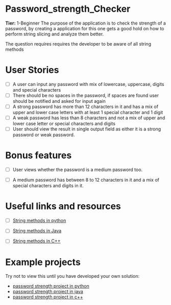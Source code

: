 #  Password_strength_Checker
**Tier:** 1-Beginner
The purpose of the application is to check the strength of a password, by creating a application for this one gets a good hold on how to perform string slicing and analyze them better.

The question requires requires the developer to be aware of all string methods
# User Stories
- [ ]  A user can input any password with mix of lowercase, uppercase, digits and special characters
- [ ] There should be no spaces in the password, if spaces are found user should be notified and asked for input again
- [ ]  A strong password has more than 12 characters in it and has a mix of upper and lower case letters with at least 1 special character and 1 digit
- [ ]  A weak password has less than 8 characters and not a mix of upper and lower case letter or special characters and digits
- [ ] User should view the result in single output field as either it is a strong password or weak password.

# Bonus features
- [ ] User views whether the password is a medium password too. 
- [ ] A medium password has between 8 to 12 characters in it and a mix of special characters and digits in it.


#  Useful links and resources
 - [ ] [String methods in python](https://docs.python.org/3/library/stdtypes.html#string-methods)
 - [ ] [String methods in Java](https://docs.oracle.com/javase/8/docs/api/java/lang/String.html)
 - [ ]  [String methods in C++](https://cplusplus.com/reference/string/string/)
 

# Example projects

Try not to view this until you have developed your own solution:

- [password strength project in python](https://stackoverflow.com/questions/17105957/python-password-strength)
- [password strength project in java](https://codescracker.com/java/program/java-check-password-strength.htm)
- [password strength project in c++](https://www.tutorialspoint.com/program-to-check-strength-of-password-in-cplusplus)

